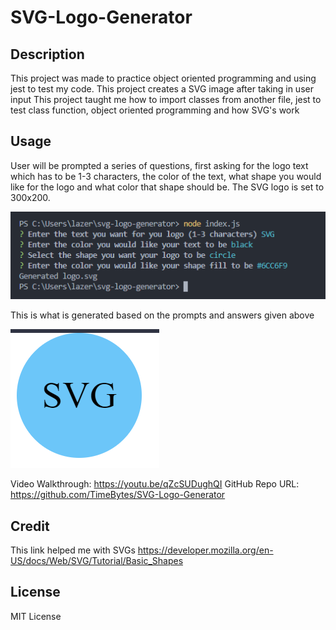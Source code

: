 # SVG-Logo-Generator

## Description

This project was made to practice object oriented programming and using jest to test my code.
This project creates a SVG image after taking in user input
This project taught me how to import classes from another file, jest to test class function, object oriented programming and how SVG's work

## Usage

User will be prompted a series of questions, first asking for the logo text which has to be 1-3 characters, the color of the text, what shape you would like for the logo and what color that shape should be. The SVG logo is set to 300x200.

![screenshot of prompt and answers](./assets/images/screenshot-prompts-example.png)

This is what is generated based on the prompts and answers given above

![screenshot of SVG](./assets/images/screenshot-svg.png)

Video Walkthrough: https://youtu.be/qZcSUDughQI
GitHub Repo URL: https://github.com/TimeBytes/SVG-Logo-Generator

## Credit

This link helped me with SVGs
https://developer.mozilla.org/en-US/docs/Web/SVG/Tutorial/Basic_Shapes

## License

MIT License

